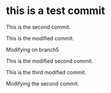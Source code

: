 # this is a test commit


This is the second commit.


This is the modified commit.

Modifying on branch5


This is the modified second commit.


This is the third modified commit.


Modifying the second commit.
